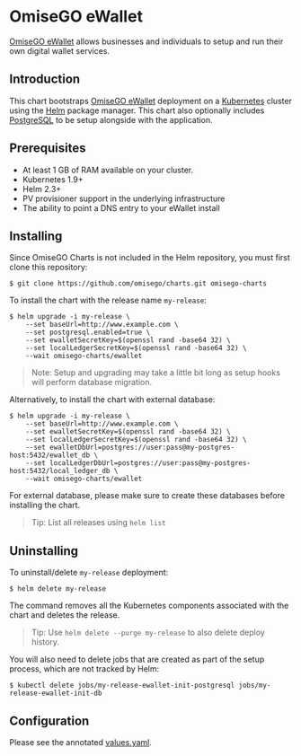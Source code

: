 # OmiseGO eWallet

[OmiseGO eWallet](https://github.com/omisego/ewallet) allows businesses and individuals to setup and run their own digital wallet services.

## Introduction

This chart bootstraps [OmiseGO eWallet](https://github.com/omisego/ewallet) deployment on a [Kubernetes](http://kubernetes.io/) cluster using the [Helm](https://helm.sh/) package manager. This chart also optionally includes [PostgreSQL](https://github.com/kubernetes/charts/tree/master/stable/postgresql) to be setup alongside with the application.

## Prerequisites

-   At least 1 GB of RAM available on your cluster.
-   Kubernetes 1.9+
-   Helm 2.3+
-   PV provisioner support in the underlying infrastructure
-   The ability to point a DNS entry to your eWallet install

## Installing

Since OmiseGO Charts is not included in the Helm repository, you must first clone this repository:

```shell
$ git clone https://github.com/omisego/charts.git omisego-charts
```

To install the chart with the release name `my-release`:

```shell
$ helm upgrade -i my-release \
    --set baseUrl=http://www.example.com \
    --set postgresql.enabled=true \
    --set ewalletSecretKey=$(openssl rand -base64 32) \
    --set localLedgerSecretKey=$(openssl rand -base64 32) \
    --wait omisego-charts/ewallet
```

> Note: Setup and upgrading may take a little bit long as setup hooks will perform database migration.

Alternatively, to install the chart with external database:

```shell
$ helm upgrade -i my-release \
    --set baseUrl=http://www.example.com \
    --set ewalletSecretKey=$(openssl rand -base64 32) \
    --set localLedgerSecretKey=$(openssl rand -base64 32) \
    --set ewalletDbUrl=postgres://user:pass@my-postgres-host:5432/ewallet_db \
    --set localLedgerDbUrl=postgres://user:pass@my-postgres-host:5432/local_ledger_db \
    --wait omisego-charts/ewallet
```

For external database, please make sure to create these databases before installing the chart.

> Tip: List all releases using `helm list`

## Uninstalling

To uninstall/delete `my-release` deployment:

```shell
$ helm delete my-release
```

The command removes all the Kubernetes components associated with the chart and deletes the release.

> Tip: Use `helm delete --purge my-release` to also delete deploy history.

You will also need to delete jobs that are created as part of the setup process, which are not tracked by Helm:

```shell
$ kubectl delete jobs/my-release-ewallet-init-postgresql jobs/my-release-ewallet-init-db
```

## Configuration

Please see the annotated [values.yaml](values.yaml).
